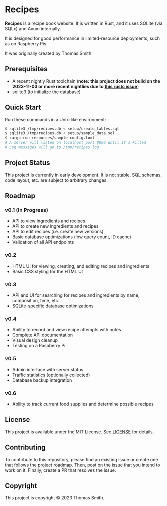 # Recipes
**Recipes** is a recipe book website. It is written in Rust, and it uses SQLite
(via SQLx) and Axum internally.

It is designed for good performance in limited-resource deployments, such as on
Raspberry Pis.

It was originally created by Thomas Smith.

## Prerequisites
- A recent nightly Rust toolchain (**note: this project does not build on the
  2023-11-03 or more recent nightlies due to
  [this rustc issue](https://github.com/rust-lang/rust/issues/117598)**)
- sqlite3 (to initialize the database)

## Quick Start
Run these commands in a Unix-like environment:
```sh
$ sqlite3 /tmp/recipes.db < setup/create_tables.sql
$ sqlite3 /tmp/recipes.db < setup/sample_data.sql
$ cargo run resources/sample-config.toml
# A server will listen on localhost port 8000 until it's killed
# Log messages will go to /tmp/recipes.log
```

## Project Status
This project is currently in early development. It is not stable. SQL schemas,
code layout, etc. are subject to arbitrary changes.

## Roadmap
### v0.1 (In Progress)
- API to view ingredients and recipes
- API to create new ingredients and recipes
- API to edit recipes (i.e. create new versions)
- Basic database optimizations (low query count, ID cache)
- Validation of all API endpoints

### v0.2
- HTML UI for viewing, creating, and editing recipes and ingredients
- Basic CSS styling for the HTML UI

### v0.3
- API and UI for searching for recipes and ingredients by name, composition,
  time, etc.
- SQLite-specific database optimizations

### v0.4
- Ability to record and view recipe attempts with notes
- Complete API documentation
- Visual design cleanup
- Testing on a Raspberry Pi

### v0.5
- Admin interface with server status
- Traffic statistics (optionally collected)
- Database backup integration

### v0.6
- Ability to track current food supplies and determine possible recipes

## License
This project is available under the MIT License. See [LICENSE](./LICENSE) for
details.

## Contributing
To contribute to this repository, please find an existing issue or create one
that follows the project roadmap. Then, post on the issue that you intend to
work on it. Finally, create a PR that resolves the issue.

## Copyright
This project is copyright © 2023 Thomas Smith.
